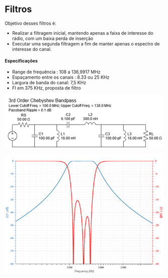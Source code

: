 # Filtros
Objetivo desses filtros é:
- Realizar a filtragem inicial, mantendo apenas a faixa de interesse do rádio, com um baixa perda de inserção
- Executar uma segunda filtragem a fim de manter apenas o espectro de interesse do canal.

#### Especificações 

- Range de frequência : 108 a 136,9917 MHz
- Espaçamento entre os canais : 8.33 ou 25 KHz
- Largura de banda do canal: 7,5 KHz
- FI em 375 KHz, proposta de filtro

![Circuito do Primeiro Filtro](WideBandFilter_circuit.PNG)

![Circuito do Primeiro Filtro](WideBandFilter_plot.png)
